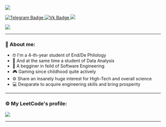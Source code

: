 ![](https://komarev.com/ghpvc/?username=P2WYujiro&color=lightgrey&style=for-the-badge)

<div id="header" align="left">
<div id="badges">
  <a href="https://t.me/P2WYujiro"">
    <img src="https://img.shields.io/badge/Telegram-blue?style=for-the-badge&logo=telegram&logoColor=white" alt="Telegram Badge"/>
  </a>
  <a href="https://vk.com/p2wyujiro">
    <img src="https://img.shields.io/badge/Вконтакте-blue?style=for-the-badge&logo=vk&logoColor=white" alt="Vk Badge"/>
  </a>
  <a href ="https://leetcode.com/u/P2WYujiro"/>
    <img src ="https://img.shields.io/badge/LeetCode-000000?style=for-the-badge&logo=LeetCode&logoColor=#d16c06"/>
  </a>
</div>
  
![](https://readme-typing-svg.herokuapp.com?font=Fira+Code&pause=1000&color=9EF74C&background=8B00DF00&center=true&vCenter=true&multiline=true&random=false&width=800&height=100&lines=Hello+there!+Thx+for+visiting+my+tra...humble+profile.;Name's+Igor%2C+pleased+to+meet+You!)

---

### :memo: About me:
- :nerd_face: I'm a 4-th-year student of End/De Philology
- :robot: And at the same time a student of Data Analysis
- :thinking: A begginer in feild of Software Engineering
- :video_game: Gaming since childhood quite actively
- :gear: Share an insanely huge interest for High-Tech and overall science
- :computer: Desparate to aсquire engineering skills and bring prosperity

---

### :gear: My LeetCode's profile:
![](https://leetcode-stats-six.vercel.app/api?username=P2WYujiro&theme=dark)

---

